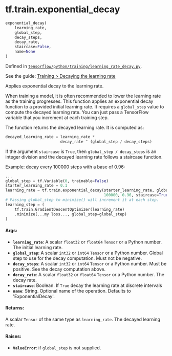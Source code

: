 <div itemscope itemtype="http://developers.google.com/ReferenceObject">
<meta itemprop="name" content="tf.train.exponential_decay" />
</div>

# tf.train.exponential_decay

``` python
exponential_decay(
    learning_rate,
    global_step,
    decay_steps,
    decay_rate,
    staircase=False,
    name=None
)
```



Defined in [`tensorflow/python/training/learning_rate_decay.py`](https://www.tensorflow.org/code/tensorflow/python/training/learning_rate_decay.py).

See the guide: [Training > Decaying the learning rate](../../../../api_guides/python/train.md#Decaying_the_learning_rate)

Applies exponential decay to the learning rate.

When training a model, it is often recommended to lower the learning rate as
the training progresses.  This function applies an exponential decay function
to a provided initial learning rate.  It requires a `global_step` value to
compute the decayed learning rate.  You can just pass a TensorFlow variable
that you increment at each training step.

The function returns the decayed learning rate.  It is computed as:

```python
decayed_learning_rate = learning_rate *
                        decay_rate ^ (global_step / decay_steps)
```

If the argument `staircase` is `True`, then `global_step / decay_steps` is an
integer division and the decayed learning rate follows a staircase function.

Example: decay every 100000 steps with a base of 0.96:

```python
...
global_step = tf.Variable(0, trainable=False)
starter_learning_rate = 0.1
learning_rate = tf.train.exponential_decay(starter_learning_rate, global_step,
                                           100000, 0.96, staircase=True)
# Passing global_step to minimize() will increment it at each step.
learning_step = (
    tf.train.GradientDescentOptimizer(learning_rate)
    .minimize(...my loss..., global_step=global_step)
)
```

#### Args:

* <b>`learning_rate`</b>: A scalar `float32` or `float64` `Tensor` or a
    Python number.  The initial learning rate.
* <b>`global_step`</b>: A scalar `int32` or `int64` `Tensor` or a Python number.
    Global step to use for the decay computation.  Must not be negative.
* <b>`decay_steps`</b>: A scalar `int32` or `int64` `Tensor` or a Python number.
    Must be positive.  See the decay computation above.
* <b>`decay_rate`</b>: A scalar `float32` or `float64` `Tensor` or a
    Python number.  The decay rate.
* <b>`staircase`</b>: Boolean.  If `True` decay the learning rate at discrete intervals
* <b>`name`</b>: String.  Optional name of the operation.  Defaults to
    'ExponentialDecay'.


#### Returns:

A scalar `Tensor` of the same type as `learning_rate`.  The decayed
learning rate.


#### Raises:

* <b>`ValueError`</b>: if `global_step` is not supplied.